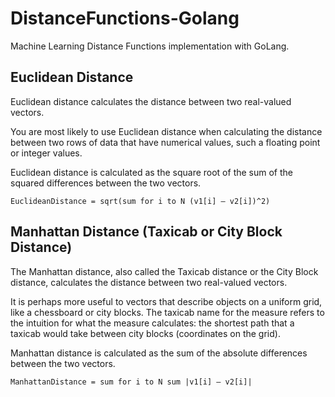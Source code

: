 # DistanceFunctions-Golang
Machine Learning Distance Functions implementation with GoLang.

## Euclidean Distance
Euclidean distance calculates the distance between two real-valued vectors.

You are most likely to use Euclidean distance when calculating the distance between two rows of data that have numerical values, such a floating point or integer values.

Euclidean distance is calculated as the square root of the sum of the squared differences between the two vectors.

```
EuclideanDistance = sqrt(sum for i to N (v1[i] – v2[i])^2)
```

## Manhattan Distance (Taxicab or City Block Distance)

The Manhattan distance, also called the Taxicab distance or the City Block distance, calculates the distance between two real-valued vectors.

It is perhaps more useful to vectors that describe objects on a uniform grid, like a chessboard or city blocks. The taxicab name for the measure refers to the intuition for what the measure calculates: the shortest path that a taxicab would take between city blocks (coordinates on the grid).

Manhattan distance is calculated as the sum of the absolute differences between the two vectors.
```
ManhattanDistance = sum for i to N sum |v1[i] – v2[i]|
```